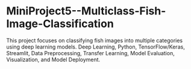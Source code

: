 # MiniProject5--Multiclass-Fish-Image-Classification
This project focuses on classifying fish images into multiple categories using deep learning models. Deep Learning, Python, TensorFlow/Keras, Streamlit, Data Preprocessing, Transfer Learning, Model Evaluation, Visualization, and Model Deployment.
